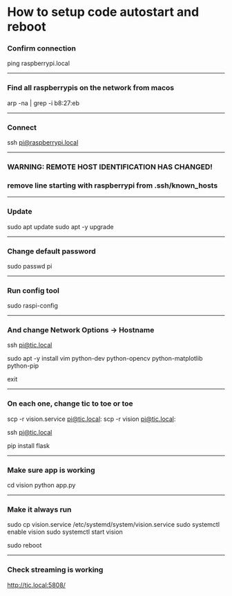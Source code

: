 # How to setup code autostart and reboot
### Confirm connection
ping raspberrypi.local

---
### Find all raspberrypis on the network from macos
arp -na | grep -i b8:27:eb

---
### Connect
ssh pi@raspberrypi.local

---
### WARNING: REMOTE HOST IDENTIFICATION HAS CHANGED!
### remove line starting with raspberrypi from .ssh/known_hosts
---
### Update
sudo apt update
sudo apt -y upgrade

---
### Change default password
sudo passwd pi

---
### Run config tool
sudo raspi-config

---
### And change Network Options -> Hostname

ssh pi@tic.local

sudo apt -y install vim python-dev python-opencv python-matplotlib python-pip

exit

---
### On each one, change tic to toe or toe
scp -r vision.service pi@tic.local:
scp -r vision pi@tic.local:

ssh pi@tic.local

pip install flask

---
### Make sure app is working
cd vision
python app.py

---
### Make it always run
sudo cp vision.service /etc/systemd/system/vision.service
sudo systemctl enable vision
sudo systemctl start vision

sudo reboot

---
### Check streaming is working
http://tic.local:5808/
